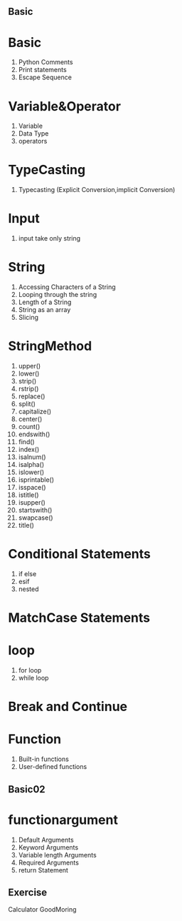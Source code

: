 ## Basic

# Basic

1. Python Comments
2. Print statements
3. Escape Sequence

# Variable&Operator

1. Variable
2. Data Type
3. operators

# TypeCasting

1. Typecasting (Explicit Conversion,implicit Conversion)

# Input

1. input take only string

# String

1. Accessing Characters of a String
2. Looping through the string
3. Length of a String
4. String as an array
5. Slicing

# StringMethod

1. upper()
2. lower()
3. strip()
4. rstrip()
5. replace()
6. split()
7. capitalize()
8. center()
9. count()
10. endswith()
11. find()
12. index()
13. isalnum()
14. isalpha()
15. islower()
16. isprintable()
17. isspace()
18. istitle()
19. isupper()
20. startswith()
21. swapcase()
22. title()

# Conditional Statements

1. if else
2. esif
3. nested

# MatchCase Statements

# loop

1.  for loop
2.  while loop

# Break and Continue

# Function

1. Built-in functions
2. User-defined functions

## Basic02

# functionargument

1.  Default Arguments
2.  Keyword Arguments
3.  Variable length Arguments
4.  Required Arguments
5.  return Statement

## Exercise

Calculator
GoodMoring
